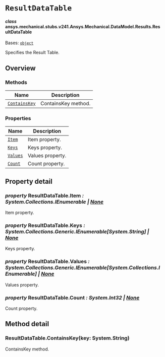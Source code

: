 <!-- vale off -->

<a id="resultdatatable"></a>

# `ResultDataTable`

<a id="ansys.mechanical.stubs.v241.Ansys.Mechanical.DataModel.Results.ResultDataTable"></a>

#### *class* ansys.mechanical.stubs.v241.Ansys.Mechanical.DataModel.Results.ResultDataTable

Bases: [`object`](https://docs.python.org/3/library/functions.html#object)

Specifies the Result Table.

<!-- !! processed by numpydoc !! -->

<a id="overview"></a>

## Overview

### Methods

| Name | Description |
|-------------------------------------------------|-----------------------|
| [`ContainsKey`](#ResultDataTable.ContainsKey)   | ContainsKey method.   |

### Properties

| Name | Description |
|-------------------------------------|------------------|
| [`Item`](#ResultDataTable.Item)     | Item property.   |
| [`Keys`](#ResultDataTable.Keys)     | Keys property.   |
| [`Values`](#ResultDataTable.Values) | Values property. |
| [`Count`](#ResultDataTable.Count)   | Count property.  |

<a id="property-detail"></a>

## Property detail

<a id="ResultDataTable.Item"></a>

### *property* ResultDataTable.Item *: System.Collections.IEnumerable | [None](https://docs.python.org/3/library/constants.html#None)*

Item property.

<!-- !! processed by numpydoc !! -->

<a id="ResultDataTable.Keys"></a>

### *property* ResultDataTable.Keys *: System.Collections.Generic.IEnumerable[System.String] | [None](https://docs.python.org/3/library/constants.html#None)*

Keys property.

<!-- !! processed by numpydoc !! -->

<a id="ResultDataTable.Values"></a>

### *property* ResultDataTable.Values *: System.Collections.Generic.IEnumerable[System.Collections.IEnumerable] | [None](https://docs.python.org/3/library/constants.html#None)*

Values property.

<!-- !! processed by numpydoc !! -->

<a id="ResultDataTable.Count"></a>

### *property* ResultDataTable.Count *: System.Int32 | [None](https://docs.python.org/3/library/constants.html#None)*

Count property.

<!-- !! processed by numpydoc !! -->

<a id="method-detail"></a>

## Method detail

<a id="ResultDataTable.ContainsKey"></a>

### ResultDataTable.ContainsKey(key: System.String)

ContainsKey method.

<!-- !! processed by numpydoc !! -->
<!-- vale on -->

